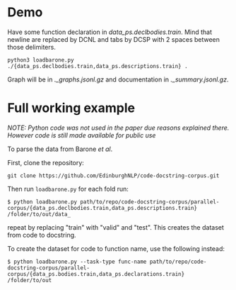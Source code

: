 # Demo

Have some function declaration in *data_ps.declbodies.train*. Mind that newline are replaced by DCNL and tabs by DCSP with 2 spaces between those delimiters.
```
python3 loadbarone.py ./{data_ps.declbodies.train,data_ps.descriptions.train} .
```
Graph will be in *._graphs.jsonl.gz* and documentation in *._summary.jsonl.gz*.

# Full working example

_NOTE: Python code was not used in the paper due reasons explained there. However code is still made available for public use_

To parse the data from Barone _et al_.

First, clone the repository:
```
git clone https://github.com/EdinburghNLP/code-docstring-corpus.git
```

Then run `loadbarone.py` for each fold run:
```
$ python loadbarone.py path/to/repo/code-docstring-corpus/parallel-corpus/{data_ps.declbodies.train,data_ps.descriptions.train} /folder/to/out/data_
```
repeat by replacing "train" with "valid" and "test". This creates the dataset from code to docstring.

To create the dataset for code to function name, use the following instead:
```
$ python loadbarone.py --task-type func-name path/to/repo/code-docstring-corpus/parallel-corpus/{data_ps.bodies.train,data_ps.declarations.train} /folder/to/out
```
